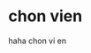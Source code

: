 <!DOCTYPE html>
<html>
  <head>
    <h1>chon vien</h1>
  </head>
  <body>
    <p>haha chon vi en</p>
  </body>
</html>
